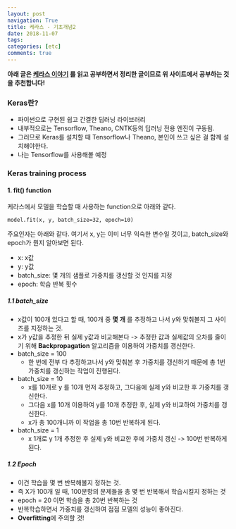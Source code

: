 ```yaml
---
layout: post
navigation: True
title: 케라스 - 기초개념2
date: 2018-11-07
tags:
categories: [etc]
comments: true
---
```

**아래 글은 [케라스 이야기](https://tykimos.github.io/2017/01/27/Keras_Talk/) 를 읽고 공부하면서 정리한 글이므로 위 사이트에서 공부하는 것을 추천합니다!**

### Keras란?

- 파이썬으로 구현된 쉽고 간결한 딥러닝 라이브러리
- 내부적으로는 Tensorflow, Theano, CNTK등의 딥러닝 전용 엔진이 구동됨.
- 그러므로 Keras를 설치할 때 Tensorflow나 Theano, 본인이 쓰고 싶은 걸 함께 설치해야한다.
- 나는 Tensorflow를 사용해볼 예정


### Keras training process

#### 1. fit() function

케라스에서 모델을 학습할 때 사용하는 function으로 아래와 같다.

```
model.fit(x, y, batch_size=32, epoch=10)
```

주요인자는 아래와 같다. 여기서 x, y는 이미 너무 익숙한 변수일 것이고, batch_size와 epoch가 뭔지 알아보면 된다.

- x: x값
- y: y값
- batch_size: 몇 개의 샘플로 가중치를 갱신할 것 인지를 지정
- epoch: 학습 반복 횟수

##### 1.1 batch_size

- x값이 100개 있다고 할 때, 100개 중 **몇 개** 를 추정하고 나서 y와 맞춰볼지 그 사이즈를 지정하는 것.
- x가 y값을 추정한 뒤 실제 y값과 비교해본다 -> 추정한 값과 실제값의 오차를 줄이기 위해 **Backpropagation** 알고리즘을 이용하여 가중치를 갱신한다.
- batch_size = 100
  - 한 번에 전부 다 추정하고나서 y와 맞춰본 후 가중치를 갱신하기 때문에 총 1번 가중치를 갱신하는 작업이 진행된다.
- batch_size = 10
  - x를 10개로 y 를 10개 먼저 추정하고, 그다음에 실제 y와 비교한 후 가중치를 갱신한다.
  - 그다음 x를 10개 이용하여 y를 10개 추정한 후, 실제 y와 비교하여 가중치를 갱신한다.
  - x가 총 100개니까 이 작업을 총 10번 반복하게 된다.
- batch_size = 1
  - x 1개로 y 1개 추정한 후 실제 y와 비교한 후에 가중치 갱신 -> 100번 반복하게 된다.

##### 1.2 Epoch

- 이건 학습을 몇 번 반복해볼지 정하는 것.
- 즉 X가 100개 일 때, 100문항의 문제들을 총 몇 번 반복해서 학습시킬지 정하는 것
- epoch = 20 이면 학습을 총 20번 반복하는 것
- 반복학습하면서 가중치를 갱신하여 점점 모델의 성능이 좋아진다.
- **Overfitting**에 주의할 것!
